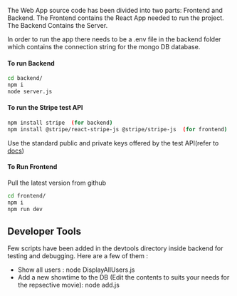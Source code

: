 The Web App source code has been divided into two parts: Frontend and Backend.
The Frontend contains the React App needed to run the project. 
The Backend Contains the Server.

In order to run the app there needs to be a .env file in the backend folder which contains the connection string for the mongo DB database.


#### To run Backend
```sh
cd backend/
npm i
node server.js
```

#### To run the Stripe test API
```sh
npm install stripe  (for backend)
npm install @stripe/react-stripe-js @stripe/stripe-js  (for frontend)
```
Use the standard public and private keys offered by the test API(refer to [docs](https://docs.stripe.com/testing))

#### To Run Frontend
Pull the latest version from github

```sh
cd frontend/
npm i
npm run dev
```
## Developer Tools
Few scripts have been added in the devtools directory inside backend for testing and debugging.
Here are a few of them : 
- Show all users : node DisplayAllUsers.js
- Add a new showtime to the DB (Edit the contents to suits your needs for the repsective movie): node add.js







